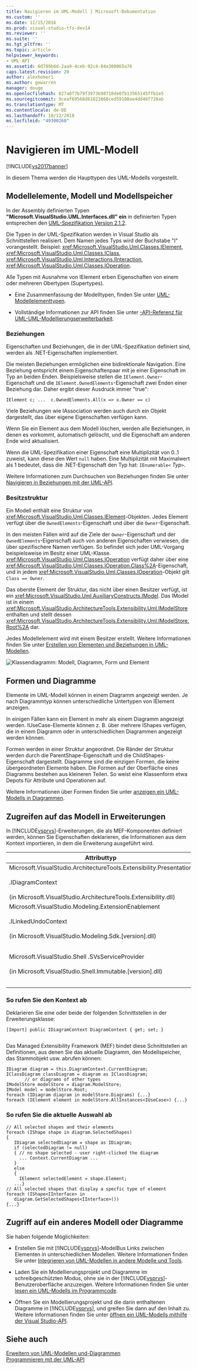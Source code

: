 ```yaml
---
title: Navigieren im UML-Modell | Microsoft-Dokumentation
ms.custom: ''
ms.date: 11/15/2016
ms.prod: visual-studio-tfs-dev14
ms.reviewer: ''
ms.suite: ''
ms.tgt_pltfrm: ''
ms.topic: article
helpviewer_keywords:
- UML API
ms.assetid: 6d789b6d-2aa9-4ceb-92c4-84a300065a76
caps.latest.revision: 20
author: alexhomer1
ms.author: gewarren
manager: douge
ms.openlocfilehash: 827a0f7b79f3973b98710de0fb13565145ffb1e5
ms.sourcegitcommit: 9ceaf69568d61023868ced59108ae4dd46f720ab
ms.translationtype: MT
ms.contentlocale: de-DE
ms.lasthandoff: 10/12/2018
ms.locfileid: "49300260"
---
```

# <a name="navigate-the-uml-model"></a>Navigieren im UML-Modell
[!INCLUDE[vs2017banner](../includes/vs2017banner.md)]

In diesem Thema werden die Haupttypen des UML-Modells vorgestellt.  
  
## <a name="the-model-elements-model-and-model-store"></a>Modellelemente, Modell und Modellspeicher  
 In der Assembly definierten Typen **"Microsoft.VisualStudio.UML.Interfaces.dll" ein** in definierten Typen entsprechen den [UML-Spezifikation Version 2.1.2](http://www.omg.org/spec/UML/2.1.2/Superstructure/PDF/).  
  
 Die Typen in der UML-Spezifikation werden in Visual Studio als Schnittstellen realisiert. Dem Namen jedes Typs wird der Buchstabe "I" vorangestellt. Beispiel: <xref:Microsoft.VisualStudio.Uml.Classes.IElement>, <xref:Microsoft.VisualStudio.Uml.Classes.IClass>, <xref:Microsoft.VisualStudio.Uml.Interactions.IInteraction>, <xref:Microsoft.VisualStudio.Uml.Classes.IOperation>.  
  
 Alle Typen mit Ausnahme von IElement erben Eigenschaften von einem oder mehreren Obertypen (Supertypes).  
  
-   Eine Zusammenfassung der Modelltypen, finden Sie unter [UML-Modellelementtypen](../modeling/uml-model-element-types.md).  
  
-   Vollständige Informationen zur API finden Sie unter [-API-Referenz für UML-UML-Modellierungserweiterbarkeit](../modeling/api-reference-for-uml-modeling-extensibility.md).  
  
### <a name="relationships"></a>Beziehungen  
 Eigenschaften und Beziehungen, die in der UML-Spezifikation definiert sind, werden als .NET-Eigenschaften implementiert.  
  
 Die meisten Beziehungen ermöglichen eine bidirektionale Navigation. Eine Beziehung entspricht einem Eigenschaftenpaar mit je einer Eigenschaft im Typ an beiden Enden. Beispielsweise stellen die `IElement.Owner`-Eigenschaft und die `IElement.OwnedElements`-Eigenschaft zwei Enden einer Beziehung dar. Daher ergibt dieser Ausdruck immer "true":  
  
 `IElement c; ...  c.OwnedElements.All(x => x.Owner == c)`  
  
 Viele Beziehungen wie IAssociation werden auch durch ein Objekt dargestellt, das über eigene Eigenschaften verfügen kann.  
  
 Wenn Sie ein Element aus dem Modell löschen, werden alle Beziehungen, in denen es vorkommt, automatisch gelöscht, und die Eigenschaft am anderen Ende wird aktualisiert.  
  
 Wenn die UML-Spezifikation einer Eigenschaft eine Multiplizität von 0..1 zuweist, kann diese den Wert `null` haben. Eine Multiplizität mit Maximalwert als 1 bedeutet, dass die .NET-Eigenschaft den Typ hat: `IEnumerable<` *Typ*`>`.  
  
 Weitere Informationen zum Durchsuchen von Beziehungen finden Sie unter [Navigieren in Beziehungen mit der UML-API](../modeling/navigate-relationships-with-the-uml-api.md).  
  
### <a name="the-ownership-tree"></a>Besitzstruktur  
 Ein Modell enthält eine Struktur von <xref:Microsoft.VisualStudio.Uml.Classes.IElement>-Objekten. Jedes Element verfügt über die `OwnedElements`-Eigenschaft und über die `Owner`-Eigenschaft.  
  
 In den meisten Fällen wird auf die Ziele der `Owner`-Eigenschaft und der `OwnedElements`-Eigenschaft auch von anderen Eigenschaften verwiesen, die über spezifischere Namen verfügen. So befindet sich jeder UML-Vorgang beispielsweise im Besitz einer UML-Klasse. <xref:Microsoft.VisualStudio.Uml.Classes.IOperation> verfügt daher über eine <xref:Microsoft.VisualStudio.Uml.Classes.IOperation.Class%2A>-Eigenschaft, und in jedem <xref:Microsoft.VisualStudio.Uml.Classes.IOperation>-Objekt gilt `Class == Owner`.  
  
 Das oberste Element der Struktur, das nicht über einen Besitzer verfügt, ist ein <xref:Microsoft.VisualStudio.Uml.AuxiliaryConstructs.IModel>. Das IModel ist in einem <xref:Microsoft.VisualStudio.ArchitectureTools.Extensibility.Uml.IModelStore> enthalten und stellt dessen <xref:Microsoft.VisualStudio.ArchitectureTools.Extensibility.Uml.IModelStore.Root%2A> dar.  
  
 Jedes Modellelement wird mit einem Besitzer erstellt. Weitere Informationen finden Sie unter [Erstellen von Elementen und Beziehungen in UML-Modellen](../modeling/create-elements-and-relationships-in-uml-models.md).  
  
 ![Klassendiagramm: Modell, Diagramm, Form und Element](../modeling/media/uml-mm1.png "UML_MM1")  
  
## <a name="shapes-and-diagrams"></a>Formen und Diagramme  
 Elemente im UML-Modell können in einem Diagramm angezeigt werden. Je nach Diagrammtyp können unterschiedliche Untertypen von IElement anzeigen.  
  
 In einigen Fällen kann ein Element in mehr als einem Diagramm angezeigt werden. IUseCase-Elemente können z. B. über mehrere IShapes verfügen, die in einem Diagramm oder in unterschiedlichen Diagrammen angezeigt werden können.  
  
 Formen werden in einer Struktur angeordnet. Die Ränder der Struktur werden durch die ParentShape-Eigenschaft und die ChildShapes-Eigenschaft dargestellt. Diagramme sind die einzigen Formen, die keine übergeordneten Elemente haben. Die Formen auf der Oberfläche eines Diagramms bestehen aus kleineren Teilen. So weist eine Klassenform etwa Depots für Attribute und Operationen auf.  
  
 Weitere Informationen über Formen finden Sie unter [anzeigen ein UML-Modells in Diagrammen](../modeling/display-a-uml-model-on-diagrams.md).  
  
## <a name="access-to-the-model-in-extensions"></a>Zugreifen auf das Modell in Erweiterungen  
 In [!INCLUDE[vsprvs](../includes/vsprvs-md.md)]-Erweiterungen, die als MEF-Komponenten definiert werden, können Sie Eigenschaften deklarieren, die Informationen aus dem Kontext importieren, in dem die Erweiterung ausgeführt wird.  
  
|Attributtyp|Bietet Zugriff auf|Weitere Informationen|  
|--------------------|----------------------------------|----------------------|  
|Microsoft.VisualStudio.ArchitectureTools.Extensibility.Presentation<br /><br /> .IDiagramContext<br /><br /> (in Microsoft.VisualStudio.ArchitectureTools.Extensibility.dll)|Aktuelles Fokusdiagramm|[Definieren eines Menübefehls in einem Modellierungsdiagramm](../modeling/define-a-menu-command-on-a-modeling-diagram.md)|  
|Microsoft.VisualStudio.Modeling.ExtensionEnablement<br /><br /> .ILinkedUndoContext<br /><br /> (in Microsoft.VisualStudio.Modeling.Sdk.[version].dll)|Gruppieren von Änderungen in Transaktionen|[Verknüpfen von UML-Modellaktualisierungen mithilfe von Transaktion](../modeling/link-uml-model-updates-by-using-transactions.md)|  
|Microsoft.VisualStudio.Shell .SVsServiceProvider<br /><br /> (in Microsoft.VisualStudio.Shell.Immutable.[version].dll)|[!INCLUDE[vsprvs](../includes/vsprvs-md.md)]-Host. Von dort können Sie auf Dateien, Projekte und andere Aspekte zugreifen.|[Öffnen eines UML-Modells über die Visual Studio-API](../modeling/open-a-uml-model-by-using-the-visual-studio-api.md)|  
  
### <a name="to-get-the-context"></a>So rufen Sie den Kontext ab  
 Deklarieren Sie eine oder beide der folgenden Schnittstellen in der Erweiterungsklasse:  
  
```  
[Import] public IDiagramContext DiagramContext { get; set; }  
  
```  
  
 Das Managed Extensibility Framework (MEF) bindet diese Schnittstellen an Definitionen, aus denen Sie das aktuelle Diagramm, den Modellspeicher, das Stammobjekt usw. abrufen können:  
  
```  
IDiagram diagram = this.DiagramContext.CurrentDiagram;  
IClassDiagram classDiagram = diagram as IClassDiagram;  
       // or diagrams of other types  
IModelStore modelStore = diagram.ModelStore;  
IModel model = modelStore.Root;  
foreach (IDiagram diagram in modelStore.Diagrams) {...}  
foreach (IElement element in modelStore.AllInstances<IUseCase>) {...}  
```  
  
### <a name="to-get-the-current-selection"></a>So rufen Sie die aktuelle Auswahl ab  
  
```  
// All selected shapes and their elements  
foreach (IShape shape in diagram.SelectedShapes)  
{    
   IDiagram selectedDiagram = shape as IDiagram;  
   if (selectedDiagram != null)  
   { // no shape selected - user right-clicked the diagram  
     ... Context.CurrentDiagram ...  
   }  
   else  
   {  
     IElement selectedElement = shape.Element;  
   ...}  
// All selected shapes that display a specfic type of element  
foreach (IShape<IInterface> in   
   diagram.GetSelectedShapes<IInterface>())   
{...}  
```  
  
## <a name="accessing-another-model-or-diagrams"></a>Zugriff auf ein anderes Modell oder Diagramme  
 Sie haben folgende Möglichkeiten:  
  
-   Erstellen Sie mit [!INCLUDE[vsprvs](../includes/vsprvs-md.md)]-ModelBus Links zwischen Elementen in unterschiedlichen Modellen. Weitere Informationen finden Sie unter [Integrieren von UML-Modellen in andere Modelle und Tools](../modeling/integrate-uml-models-with-other-models-and-tools.md).  
  
-   Laden Sie ein Modellierungsprojekt und Diagramme im schreibgeschützten Modus, ohne sie in der [!INCLUDE[vsprvs](../includes/vsprvs-md.md)]-Benutzeroberfläche anzuzeigen. Weitere Informationen finden Sie unter [lesen ein UML-Modells im Programmcode](../modeling/read-a-uml-model-in-program-code.md).  
  
-   Öffnen Sie ein Modellierungsprojekt und die darin enthaltenen Diagramme in [!INCLUDE[vsprvs](../includes/vsprvs-md.md)], und greifen Sie dann auf den Inhalt zu. Weitere Informationen finden Sie unter [öffnen ein UML-Modells mithilfe der Visual Studio-API](../modeling/open-a-uml-model-by-using-the-visual-studio-api.md).  
  
## <a name="see-also"></a>Siehe auch  
 [Erweitern von UML-Modellen und-Diagrammen](../modeling/extend-uml-models-and-diagrams.md)   
 [Programmieren mit der UML-API](../modeling/programming-with-the-uml-api.md)



